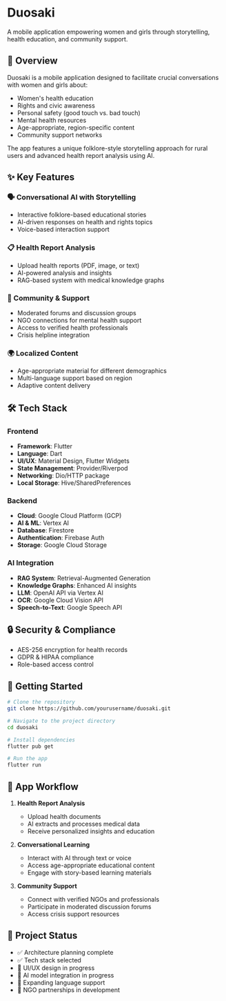 # Duosaki

A mobile application empowering women and girls through storytelling, health education, and community support.

## 🌟 Overview

Duosaki is a mobile application designed to facilitate crucial conversations with women and girls about:

- Women's health education
- Rights and civic awareness
- Personal safety (good touch vs. bad touch)
- Mental health resources
- Age-appropriate, region-specific content
- Community support networks

The app features a unique folklore-style storytelling approach for rural users and advanced health report analysis using AI.

## ✨ Key Features

### 🗣️ Conversational AI with Storytelling
- Interactive folklore-based educational stories
- AI-driven responses on health and rights topics
- Voice-based interaction support

### 📋 Health Report Analysis
- Upload health reports (PDF, image, or text)
- AI-powered analysis and insights
- RAG-based system with medical knowledge graphs

### 👭 Community & Support
- Moderated forums and discussion groups
- NGO connections for mental health support
- Access to verified health professionals
- Crisis helpline integration

### 🌍 Localized Content
- Age-appropriate material for different demographics
- Multi-language support based on region
- Adaptive content delivery

## 🛠️ Tech Stack

### Frontend
- **Framework**: Flutter
- **Language**: Dart
- **UI/UX**: Material Design, Flutter Widgets
- **State Management**: Provider/Riverpod
- **Networking**: Dio/HTTP package
- **Local Storage**: Hive/SharedPreferences

### Backend
- **Cloud**: Google Cloud Platform (GCP)
- **AI & ML**: Vertex AI
- **Database**: Firestore
- **Authentication**: Firebase Auth
- **Storage**: Google Cloud Storage

### AI Integration
- **RAG System**: Retrieval-Augmented Generation
- **Knowledge Graphs**: Enhanced AI insights
- **LLM**: OpenAI API via Vertex AI
- **OCR**: Google Cloud Vision API
- **Speech-to-Text**: Google Speech API

## 🔒 Security & Compliance

- AES-256 encryption for health records
- GDPR & HIPAA compliance
- Role-based access control

## 🚀 Getting Started

```bash
# Clone the repository
git clone https://github.com/yourusername/duosaki.git

# Navigate to the project directory
cd duosaki

# Install dependencies
flutter pub get

# Run the app
flutter run
```

## 📱 App Workflow

1. **Health Report Analysis**
   - Upload health documents
   - AI extracts and processes medical data
   - Receive personalized insights and education

2. **Conversational Learning**
   - Interact with AI through text or voice
   - Access age-appropriate educational content
   - Engage with story-based learning materials

3. **Community Support**
   - Connect with verified NGOs and professionals
   - Participate in moderated discussion forums
   - Access crisis support resources

## 📝 Project Status

- ✅ Architecture planning complete
- ✅ Tech stack selected
- 🔄 UI/UX design in progress
- 🔄 AI model integration in progress
- 🔄 Expanding language support
- 🔄 NGO partnerships in development
